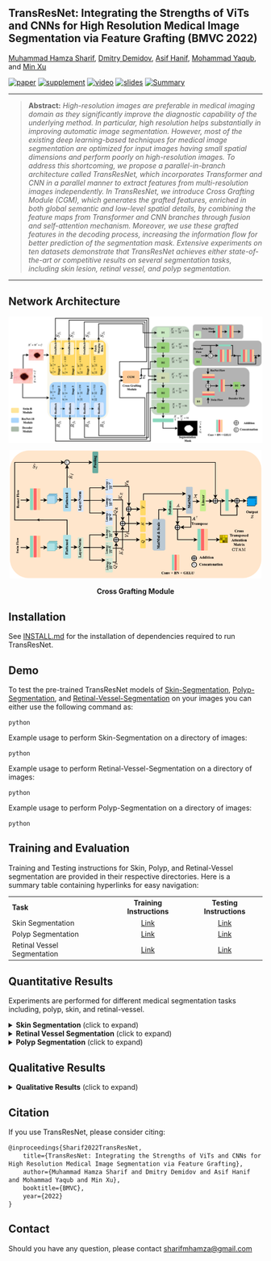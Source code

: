 ## TransResNet: Integrating the Strengths of ViTs and CNNs for High Resolution Medical Image Segmentation via Feature Grafting (BMVC 2022)
[Muhammad Hamza Sharif](https://github.com/Sharifmhamza/), [Dmitry Demidov](https://github.com/Talal-Algumaei/), [Asif Hanif](https://github.com/asif-hanif/), [Mohammad Yaqub](https://scholar.google.co.uk/citations?hl=en&user=9dfn5GkAAAAJ&view_op=list_works&sortby=pubdate/), and [Min Xu](https://xulabs.github.io/)

[![paper](https://img.shields.io/badge/arXiv-Paper-<COLOR>.svg)]()
[![supplement](https://img.shields.io/badge/Supplementary-Material-red)]()
[![video](https://img.shields.io/badge/Video-Presentation-F9D371)]()
[![slides](https://img.shields.io/badge/Presentation-Slides-B762C1)]()
[![Summary](https://img.shields.io/badge/Summary-Slide-87CEEB)]()

<hr />

> **Abstract:** *High-resolution images are preferable in medical imaging domain as they significantly improve the diagnostic capability of the underlying method. In particular, high resolution helps substantially in improving automatic image segmentation. However, most of the existing deep learning-based techniques for medical image segmentation are optimized for input images having small spatial dimensions and perform poorly on
high-resolution images. To address this shortcoming, we propose a parallel-in-branch architecture called TransResNet, which incorporates Transformer and CNN in a parallel manner to extract features from multi-resolution images independently. In TransResNet, we introduce Cross Grafting Module (CGM), which generates the grafted features, enriched in both global semantic and low-level spatial details, by combining the feature maps from Transformer and CNN branches through fusion and self-attention mechanism. Moreover, we use these grafted features in the decoding process, increasing the information flow for better prediction of the segmentation mask. Extensive experiments on ten datasets demonstrate that TransResNet achieves either state-of-the-art
or competitive results on several segmentation tasks, including skin lesion, retinal vessel, and polyp segmentation.* 
<hr />

## Network Architecture

<img src="https://github.com/Sharifmhamza/TransResNet/blob/main/Architecture.png" align="center">
<p align="center"><img src = "https://github.com/Sharifmhamza/TransResNet/blob/main/CrossGM.png" width="500"></p>
<p align="center"><strong>Cross Grafting Module</strong></p>


## Installation

See [INSTALL.md](install.md) for the installation of dependencies required to run TransResNet.

## Demo

To test the pre-trained TransResNet models of [Skin-Segmentation](), [Polyp-Segmentation](), and [Retinal-Vessel-Segmentation]() on your images you can either use the following command as:
```
python 
```
Example usage to perform Skin-Segmentation on a directory of images:
```
python 
```
Example usage to perform Retinal-Vessel-Segmentation on a directory of images:
```
python 
```
Example usage to perform Polyp-Segmentation on a directory of images:
```
python 
```
## Training and Evaluation

Training and Testing instructions for Skin, Polyp, and Retinal-Vessel segmentation are provided in their respective directories. Here is a summary table containing hyperlinks for easy navigation:

<table>
  <tr>
    <th align="left">Task</th>
    <th align="center">Training Instructions</th>
    <th align="center">Testing Instructions</th>
  </tr>
  <tr>
    <td align="left">Skin Segmentation</td>
    <td align="center"><a href="https://github.com/Sharifmhamza/TransResNet/blob/main/Skin-Segmentation/skin.md">Link</a></td>
    <td align="center"><a href="https://github.com/Sharifmhamza/TransResNet/blob/main/Skin-Segmentation/skin.md">Link</a></td>
  </tr>
  <tr>
    <td>Polyp Segmentation</td>
    <td align="center"><a href="https://github.com/Sharifmhamza/TransResNet/blob/main/Polyp-Segmentation/polyp.md">Link</a></td>
    <td align="center"><a href="https://github.com/Sharifmhamza/TransResNet/blob/main/Polyp-Segmentation/polyp.md">Link</a></td>
  </tr>
  <tr>
    <td>Retinal Vessel Segmentation</td>
    <td align="center"><a href="https://github.com/Sharifmhamza/TransResNet/blob/main/Retinal-Vessel-Segmentation/retinal_vessel.md">Link</a></td>
    <td align="center"><a href="https://github.com/Sharifmhamza/TransResNet/blob/main/Retinal-Vessel-Segmentation/retinal_vessel.md">Link</a></td>
  </tr>

</table>

## Quantitative Results
Experiments are performed for different medical segmentation tasks including, polyp, skin, and retinal-vessel.

<details>
<summary><strong>Skin Segmentation</strong> (click to expand) </summary>
<p align="left"><img src = "https://github.com/Sharifmhamza/TransResNet/blob/main/Results/Skin-results.png" width="400"></p>
</details>

<details>
<summary><strong>Retinal Vessel Segmentation</strong> (click to expand) </summary>
<p align="left"><img src = "https://github.com/Sharifmhamza/TransResNet/blob/main/Results/Retinal-vessel-results.png" width="400"></p></details>
</details>

<details>
<summary><strong>Polyp Segmentation</strong> (click to expand) </summary>
<p align="center"><img src = "https://github.com/Sharifmhamza/TransResNet/blob/main/Results/Polyp-results.png"></p></details>
</details>

## Qualitative Results
<details>
<summary><strong>Qualitative Results</strong> (click to expand)</summary>
<p align="center"><img src = "https://github.com/Sharifmhamza/TransResNet/blob/main/Results/Qualitative%20Results.png"></p></details>
</details>


## Citation
If you use TransResNet, please consider citing:

    @inproceedings{Sharif2022TransResNet,
        title={TransResNet: Integrating the Strengths of ViTs and CNNs for High Resolution Medical Image Segmentation via Feature Grafting}, 
        author={Muhammad Hamza Sharif and Dmitry Demidov and Asif Hanif and Mohammad Yaqub and Min Xu},
        booktitle={BMVC},
        year={2022}
    }


## Contact
Should you have any question, please contact sharifmhamza@gmail.com


